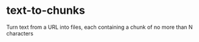 # text-to-chunks
Turn text from a URL into files, each containing a chunk of no more than N characters

